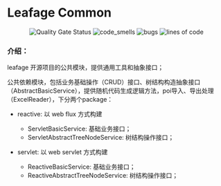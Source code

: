 # Leafage Common

<p align="center">
 <img src="https://sonarcloud.io/api/project_badges/measure?project=little3201_leafage-common&metric=alert_status" alt="Quality Gate Status">
 <img src="https://sonarcloud.io/api/project_badges/measure?project=little3201_leafage-common&metric=code_smells" alt="code_smells"/>
 <img src="https://sonarcloud.io/api/project_badges/measure?project=little3201_leafage-common&metric=bugs" alt="bugs">
 <img src="https://sonarcloud.io/api/project_badges/measure?project=little3201_leafage-common&metric=ncloc" alt="lines of code"/>
</p>

### 介绍：

leafage 开源项目的公共模块，提供通用工具和抽象接口；

公共依赖模块，包括业务基础操作（CRUD）接口、树结构构造抽象接口（AbstractBasicService），提供随机代码生成逻辑方法，poi导入、导出处理（ExcelReader），下分两个package：

- reactive: 以 web flux 方式构建

    - ServletBasicService: 基础业务接口；
    - ServletAbstractTreeNodeService: 树结构操作接口；

- servlet: 以 web servlet 方式构建

    - ReactiveBasicService: 基础业务接口；
    - ReactiveAbstractTreeNodeService: 树结构操作接口；
